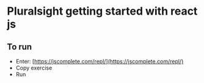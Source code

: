 # Pluralsight getting started with react js

## To run

* Enter: [https://jscomplete.com/repl/](https://jscomplete.com/repl/)
* Copy exercise
* Run
